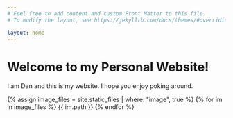 ```yaml
---
# Feel free to add content and custom Front Matter to this file.
# To modify the layout, see https://jekyllrb.com/docs/themes/#overriding-theme-defaults

layout: home
---
```


# Welcome to my Personal Website!

I am Dan and this is my website. I hope you enjoy poking around.

{% assign image_files = site.static_files | where: "image", true %}
{% for im in image_files %}
    {{ im.path }}
{% endfor %}